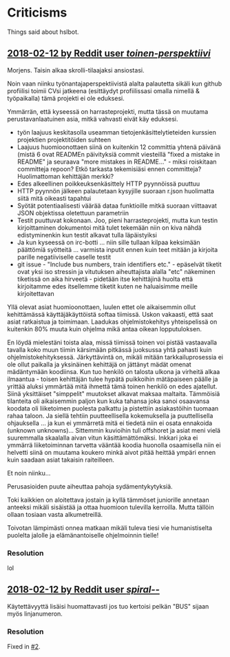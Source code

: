 # Criticisms

Things said about hslbot.

## [2018-02-12 by Reddit user *toinen-perspektiivi*](https://www.reddit.com/r/Suomi/comments/7wvkz8/koodasin_ircbotin_hsln_reittioppaan_k%C3%A4ytt%C3%B6%C3%B6n/du58lo2/)

Morjens.
Taisin alkaa skrolli-tilaajaksi ansiostasi.

Noin vaan niinku työnantajaperspektiivistä alalta palautetta sikäli kun github profiilisi toimii CVsi jatkeena (esittäydyt profiilissasi omalla nimellä & työpaikalla) tämä projekti ei ole eduksesi.

Ymmärrän, että kyseessä on harrasteprojekti, mutta tässä on muutama perustavanlaatuinen asia, mitkä vahvasti eivät käy eduksesi.

* työn laajuus keskitasolla useamman tietojenkäsittelytieteiden kurssien projektien projektitöiden suhteen
* Laajuus huomioonottaen siinä on kuitenkin 12 committia yhtenä päivänä (mistä 6 ovat READMEn päivityksiä commit viesteillä "fixed a mistake in README" ja seuraava "more mistakes in README..." - miksi roiskitaan committeja repoon?  Etkö tarkasta tekemisiäsi ennen committeja? Huolimattoman kehittäjän merkki?
* Edes alkeellinen poikkeuksenkäsittely HTTP pyynnöissä puuttuu
* HTTP pyynnön jälkeen palautetaan kysyjille suoraan r.json huolimatta siitä mitä oikeasti tapahtui
* Syötät potentiaalisesti väärää dataa funktioille mitkä suoraan viittaavat JSON objektissa oletettuun parametriin
* Testit puuttuvat kokonaan. Joo, pieni harrasteprojekti, mutta kun testin kirjoittaminen dokumentoi mitä tulet tekemään niin on kiva nähdä edistyminenkin kun testit alkavat tulla läpäistyiksi
* Ja kun kyseessä on irc-botti ... niin sille tullaan kilpaa keksimään päättömiä syötteitä ... varmista inputit ennen kuin teet mitään ja kirjoita parille negatiiviselle caselle testit
* git issue - "Include bus numbers, train identifiers etc." - epäselvät tiketit ovat yksi iso stressin ja vitutuksen aiheuttajista alalla "etc" näkeminen tiketissä on aika hirveetä - pidetään itse kehittäjinä huolta että kirjoitamme edes itsellemme tiketit kuten ne haluaisimme meille kirjoitettavan



Yllä olevat asiat huomioonottaen, luulen ettet ole aikaisemmin ollut kehittämässä käyttäjäkäyttöistä softaa tiimissä. Uskon vakaasti, että saat asiat ratkaistua ja toimimaan. Laadukas ohjelmistokehitys yhteispelissä on kuitenkin 80% muuta kuin ohjelma mikä antaa oikean lopputuloksen.

En löydä mielestäni toista alaa, missä tiimissä toinen voi pistää vastaavalla tavalla koko muun tiimin kärsimään pitkässä juoksussa yhtä pahasti kuin ohjelmistokehityksessä. Järkyttävintä on, mikäli mitään tarkkailuprosessia ei ole ollut paikalla ja yksinäinen kehittäjä on jättänyt mädät omenat mädäntymään koodiinsa. Kun tuo henkilö on talosta ulkona ja virheitä alkaa ilmaantua - toisen kehittäjän tulee hypätä puikkoihin mätäpaiseen päälle ja yrittää aluksi ymmärtää mitä ihmettä tämä toinen henkilö on edes ajatellut. Siinä yksittäiset "simppelit" muutokset alkavat maksaa maltaita. Tämmöisiä tilanteita oli aikaisemmin paljon kun kuka tahansa joka sanoi osaavansa koodata oli liiketoimen puolesta palkattu ja pistettiin asiakastöihin tuomaan rahaa taloon.  Ja siellä tehtiin puutteellisella kokemuksella ja puuttellisella ohjauksella ... ja kun ei ymmärretä mitä ei tiedetä niin ei osata ennakoida (unknown unknowns)...  Sittemmin kuvioihin tuli offshoret ja asiat meni vielä suuremmalla skaalalla aivan vitun käsittämättömäksi. Inkkari joka ei ymmärrä liiketoiminnan tarvetta vääntää koodia huonolla osaamisella niin ei helvetti siinä on muutama koukero minkä aivot pitää heittää ympäri ennen kuin saadaan asiat takaisin raiteilleen.  

Et noin niinku...

Perusasioiden puute aiheuttaa pahoja sydämentykytyksiä.

Toki kaikkien on aloitettava jostain ja kyllä tämmöset juniorille annetaan anteeksi mikäli sisäistää ja ottaa huomioon tulevilla kerroilla.  Mutta tällöin ollaan tosiaan vasta alkumetreillä.


Toivotan lämpimästi onnea matkaan mikäli tuleva tiesi vie humanistiselta puolelta jalolle ja elämänantoiselle ohjelmoinnin tielle!

### Resolution

lol

## [2018-02-12 by Reddit user *spiral--*](https://www.reddit.com/r/Suomi/comments/7wvkz8/koodasin_ircbotin_hsln_reittioppaan_k%C3%A4ytt%C3%B6%C3%B6n/du4baih/)

Käytettävyyttä lisäisi huomattavasti jos tuo kertoisi pelkän "BUS" sijaan myös linjanumeron.

### Resolution

Fixed in [#2](https://github.com/ronjakoi/hslbot/issues/2).

